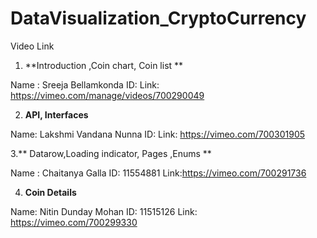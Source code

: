 # DataVisualization_CryptoCurrency

Video Link 

1. **Introduction ,Coin chart, Coin list **

Name : Sreeja Bellamkonda
ID: 
Link: https://vimeo.com/manage/videos/700290049

2. **API, Interfaces**

Name: Lakshmi Vandana Nunna
ID: 
Link: https://vimeo.com/700301905

3.** Datarow,Loading indicator, Pages ,Enums **

Name : Chaitanya Galla
ID: 11554881
Link:https://vimeo.com/700291736

4. **Coin Details**

Name: Nitin Dunday Mohan
ID: 11515126
Link: https://vimeo.com/700299330
